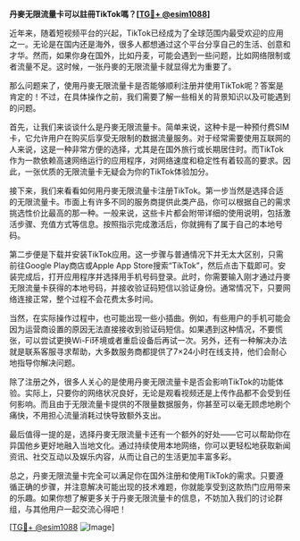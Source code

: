 **丹麥无限流量卡可以註冊TikTok嗎？[[TG💪+ @esim1088](https://t.me/s/esim1088)]**

近年来，随着短视频平台的兴起，TikTok已经成为了全球范围内最受欢迎的应用之一。无论是在国内还是海外，很多人都想通过这个平台分享自己的生活、创意和才华。然而，如果你身在国外，比如丹麦，可能会遇到一些问题，比如网络限制或者流量不足。这时候，一张丹麥的无限流量卡就显得尤为重要了。

那么问题来了，使用丹麥无限流量卡是否能够顺利注册并使用TikTok呢？答案是肯定的！不过，在具体操作之前，我们需要了解一些相关的背景知识以及可能遇到的问题。

首先，让我们来谈谈什么是丹麥无限流量卡。简单来说，这种卡是一种预付费SIM卡，它允许用户在购买后享受无限制的数据流量服务。对于经常需要使用互联网的人来说，这是一种非常方便的选择，尤其是在国外旅行或长期居住时。而TikTok作为一款依赖高速网络运行的应用程序，对网络速度和稳定性有着较高的要求。因此，一张优质的无限流量卡无疑会为你的TikTok体验加分。

接下来，我们来看看如何用丹麥无限流量卡注册TikTok。第一步当然是选择合适的无限流量卡。市面上有许多不同的服务商提供此类产品，你可以根据自己的需求挑选性价比最高的那一种。一般来说，这些卡片都会附带详细的使用说明，包括激活步骤、充值方式等信息。按照指示完成激活后，你就拥有了属于自己的本地号码。

第二步便是下载并安装TikTok应用。这一步骤与普通情况下并无太大区别，只需前往Google Play商店或Apple App Store搜索“TikTok”，然后点击下载即可。安装完成后，打开应用程序并选择用手机号码登录。此时，你需要输入刚才通过丹麥无限流量卡获得的本地号码，并接收验证码短信以验证身份。通常情况下，只要网络连接正常，整个过程不会花费太多时间。

当然，在实际操作过程中，也可能出现一些小插曲。例如，有些用户的手机可能会因为运营商设置的原因无法直接接收到验证码短信。如果遇到这种情况，不要慌张，可以尝试更换Wi-Fi环境或者重启设备后再试一次。另外，还有一种解决办法就是联系客服寻求帮助，大多数服务商都提供了7×24小时在线支持，他们会耐心地指导你解决问题。

除了注册之外，很多人关心的是使用丹麥无限流量卡是否会影响TikTok的功能体验。实际上，只要你的网络状况良好，无论是观看视频还是上传作品都不会受到任何影响。而且由于无限流量卡提供的不限量数据服务，你甚至可以毫无顾虑地刷个痛快，不用担心流量消耗过快导致额外支出。

最后值得一提的是，选择丹麥无限流量卡还有一个额外的好处——它可以帮助你在异国他乡更好地融入当地文化。通过持续使用本地网络，你可以更轻松地获取新闻资讯、社交互动以及娱乐内容，从而让自己的生活更加丰富多彩。

总之，丹麥无限流量卡完全可以满足你在国外注册和使用TikTok的需求。只要遵循正确的步骤，并注意解决可能出现的技术难题，你就能享受到这款热门应用带来的乐趣。如果你想了解更多关于丹麥无限流量卡的信息，不妨加入我们的讨论群组，与其他用户一起交流心得吧！

[[TG💪+ @esim1088](https://t.me/s/esim1088) ![Image](https://i.postimg.cc/4NQfJmqS/Snipaste-2025-05-13-00-14-12.png)]